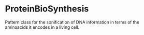 # ProteinBioSynthesis
Pattern class for the sonification of DNA information in terms of the aminoacids it encodes in a living cell.
